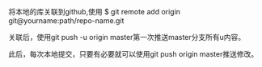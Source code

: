 将本地的库关联到github,使用 $ git remote add origin git@yourname:path/repo-name.git

关联后，使用git push -u origin master第一次推送master分支所有u内容。

此后，每次本地提交，只要有必要就可以使用git push origin master推送修改。
